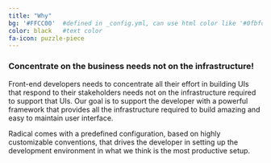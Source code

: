 ```yaml
---
title: "Why"
bg: '#FFCC00'  #defined in _config.yml, can use html color like '#0fbfcf'
color: black   #text color
fa-icon: puzzle-piece
---
```


### **Concentrate on the business needs not on the infrastructure!**

Front-end developers needs to concentrate all their effort in building UIs that respond to their stakeholders needs not on the infrastructure required to support that UIs. Our goal is to support the developer with a powerful framework that provides all the infrastructure required to build amazing and easy to maintain user interface.

Radical comes with a predefined configuration, based on highly customizable conventions, that drives the developer in setting up the development environment in what we think is the most productive setup.